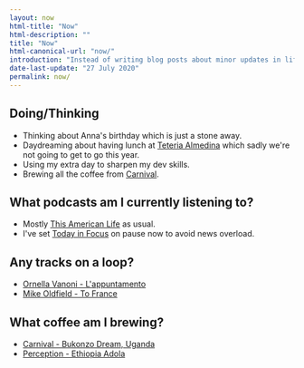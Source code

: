```yaml
---
layout: now
html-title: "Now"
html-description: ""
title: "Now"
html-canonical-url: "now/"
introduction: "Instead of writing blog posts about minor updates in life, I’m dedicating a space here to writing about the things I’d tell friends and family were going on if I hadn’t seen them for a while."
date-last-update: "27 July 2020"
permalink: now/
---
```


## Doing/Thinking

* Thinking about Anna's birthday which is just a stone away.
* Daydreaming about having lunch at [Teteria Almedina](https://www.tripadvisor.co.uk/Restaurant_Review-g187429-d3749939-Reviews-Teteria_Almedina-Almeria_Province_of_Almeria_Andalucia.html) which sadly we're not going to get to go this year.
* Using my extra day to sharpen my dev skills.
* Brewing all the coffee from [Carnival](https://www.carnivalcoffee.co.uk).

## What podcasts am I currently listening to?
* Mostly [This American Life](https://overcast.fm/itunes201671138/this-american-life) as usual.
* I've set [Today in Focus](https://overcast.fm/itunes1440133626/today-in-focus) on pause now to avoid news overload.

## Any tracks on a loop?
* [Ornella Vanoni - L'appuntamento](https://open.spotify.com/track/5PnEkOUOFnk0wMI71JwddQ?si=XUdRCbnmSHKEyiange4e7g)
* [Mike Oldfield - To France](https://open.spotify.com/track/2qIWvQsisYABbppFUkBsdj?si=KwSMOFXCTNW5GsI4-P_Cjw)

## What coffee am I brewing?
* [Carnival - Bukonzo Dream, Uganda](https://www.carnivalcoffee.co.uk/product-page/bukonzo-dream-uganda-230g)
* [Perception - Ethiopia Adola](https://perceptioncoffee.co.uk/products/ethiopia-adola)

